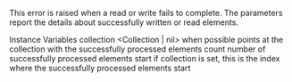 This error is raised when a read or write fails to complete. The parameters report the details about successfully written or read elements.

Instance Variables
	collection	<Collection | nil> when possible points at the collection with the successfully processed elements
	count	<Integer> number of successfully processed elements
	start	<Integer> if collection is set, this is the index where the successfully processed elements start

